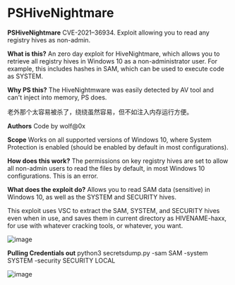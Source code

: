 # PSHiveNightmare

**PSHiveNightmare**
CVE-2021–36934. Exploit allowing you to read any registry hives as non-admin.

**What is this?**
An zero day exploit for HiveNightmare, which allows you to retrieve all registry hives in Windows 10 as a non-administrator user. For example, this includes hashes in SAM, which can be used to execute code as SYSTEM.

**Why PS this?**
The HiveNightmware was easily detected by AV tool and can't inject into memory, PS does. 

老外那个太容易被杀了，绕绕虽然容易，但不如注入内存运行方便。

**Authors**
Code by wolf@0x

**Scope**
Works on all supported versions of Windows 10, where System Protection is enabled (should be enabled by default in most configurations).

**How does this work?**
The permissions on key registry hives are set to allow all non-admin users to read the files by default, in most Windows 10 configurations. This is an error.

**What does the exploit do?**
Allows you to read SAM data (sensitive) in Windows 10, as well as the SYSTEM and SECURITY hives.

This exploit uses VSC to extract the SAM, SYSTEM, and SECURITY hives even when in use, and saves them in current directory as HIVENAME-haxx, for use with whatever cracking tools, or whatever, you want.

![image](https://user-images.githubusercontent.com/15625431/127021995-b396742e-087d-4ff6-9067-2c614dbceaab.png)


**Pulling Credentials out**
python3 secretsdump.py -sam SAM -system SYSTEM -security SECURITY LOCAL

![image](https://user-images.githubusercontent.com/15625431/127021883-2730c098-17a9-4405-9fca-76801d5e7314.png)

